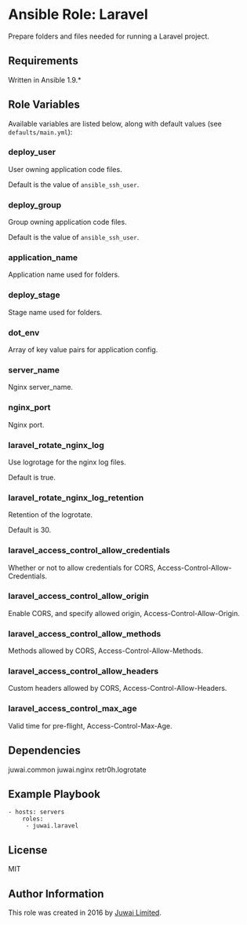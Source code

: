 Ansible Role: Laravel
=========

Prepare folders and files needed for running a Laravel project.

Requirements
------------

Written in Ansible 1.9.*

Role Variables
--------------

Available variables are listed below, along with default values (see `defaults/main.yml`):

### deploy_user

User owning application code files.

Default is the value of `ansible_ssh_user`.

### deploy_group

Group owning application code files.

Default is the value of `ansible_ssh_user`.

### application_name

Application name used for folders.

### deploy_stage

Stage name used for folders.

### dot_env

Array of key value pairs for application config.

### server_name

Nginx server_name.

### nginx_port

Nginx port.

### laravel_rotate_nginx_log

Use logrotage for the nginx log files.

Default is true.

### laravel_rotate_nginx_log_retention

Retention of the logrotate.

Default is 30.

### laravel_access_control_allow_credentials

Whether or not to allow credentials for CORS, Access-Control-Allow-Credentials.

### laravel_access_control_allow_origin

Enable CORS, and specify allowed origin, Access-Control-Allow-Origin.

### laravel_access_control_allow_methods

Methods allowed by CORS, Access-Control-Allow-Methods.

### laravel_access_control_allow_headers

Custom headers allowed by CORS, Access-Control-Allow-Headers.

### laravel_access_control_max_age

Valid time for pre-flight, Access-Control-Max-Age.

Dependencies
------------

juwai.common
juwai.nginx
retr0h.logrotate

Example Playbook
----------------

    - hosts: servers
        roles:
         - juwai.laravel

License
-------

MIT

Author Information
------------------

This role was created in 2016 by [Juwai Limited](http://www.juwai.com).
